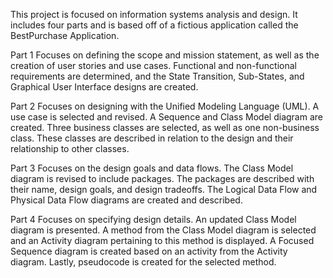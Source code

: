 This project is focused on information systems analysis and design. It includes four parts and is based off of a fictious application called the BestPurchase Application.

Part 1
Focuses on defining the scope and mission statement, as well as the creation of user stories and use cases. Functional and non-functional requirements are determined, and the State Transition, Sub-States, and Graphical User Interface designs are created.

Part 2
Focuses on designing with the Unified Modeling Language (UML). A use case is selected and revised. A Sequence and Class Model diagram are created. Three business classes are selected, as well as one non-business class. These classes are described in relation to the design and their relationship to other classes.

Part 3
Focuses on the design goals and data flows. The Class Model diagram is revised to include packages. The packages are described with their name, design goals, and design tradeoffs. The Logical Data Flow and Physical Data Flow diagrams are created and described.

Part 4
Focuses on specifying design details. An updated Class Model diagram is presented. A method from the Class Model diagram is selected and an Activity diagram pertaining to this method is displayed. A Focused Sequence diagram is created based on an activity from the Activity diagram. Lastly, pseudocode is created for the selected method.
